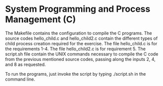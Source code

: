 # System Programming and Process Management (C)

The Makefile contains the configuration to compile the C programs. The source codes hello_child.c and hello_child2.c contain the different types of child process creation required for the exercise. The file hello_child.c is for the requirements 1-4. The file hello_child2.c is for requirement 5. The script.sh file contain the UNIX commands necessary to compile the C code from the previous mentioned source codes, passing along the inputs 2, 4, and 8 as requested.

To run the programs, just invoke the script by typing ./script.sh in the command line.


